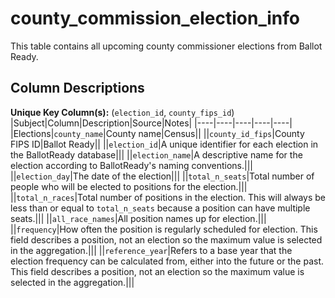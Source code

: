 # county_commission_election_info

This table contains all upcoming county commissioner elections from Ballot Ready.

## Column Descriptions

**Unique Key Column(s):** (`election_id`, `county_fips_id`)
|Subject|Column|Description|Source|Notes|
|----|----|----|----|----|
|Elections|`county_name`|County name|Census||
||`county_id_fips`|County FIPS ID|Ballot Ready||
||`election_id`|A unique identifier for each election in the BallotReady database|||
||`election_name`|A descriptive name for the election according to BallotReady's naming conventions.|||
||`election_day`|The date of the election|||
||`total_n_seats`|Total number of people who will be elected to positions for the election.|||
||`total_n_races`|Total number of positions in the election. This will always be less than or equal to `total_n_seats` because a position can have multiple seats.|||
||`all_race_names`|All position names up for election.|||
||`frequency`|How often the position is regularly scheduled for election. This field describes a position, not an election so the maximum value is selected in the aggregation.|||
||`reference_year`|Refers to a base year that the election frequency can be calculated from, either into the future or the past. This field describes a position, not an election so the maximum value is selected in the aggregation.|||
